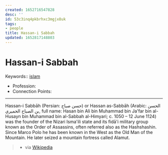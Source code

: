 ```yaml
---
created: 1652716547828
desc: ''
id: 53c3inq4pkbrhxc3mgjx8uk
tags:
- people
title: Hassan-i Sabbah
updated: 1652817148803
---
```

   
# Hassan-i Sabbah   
   
Keywords:: [islam](../../topics/islam.md)   
   
- Profession:   
- Connection Points:   
   
   
---   
   
Hassan-i Sabbāh (Persian: حسن صباح) or Hassan as-Sabbāh (Arabic: الحسن بن الصباح الحميري, full name: Hasan bin Ali bin Muhammad bin Ja'far bin al-Husayn bin Muhammad bin al-Sabbah al-Himyari; c. 1050 – 12 June 1124) was the founder of the Nizari Isma'ili state and its fidā'i military group known as the Order of Assassins, often referred also as the Hashshashin. Since Marco Polo he has been known in the West as the Old Man of the Mountain. He later seized a mountain fortress called Alamut.   
   
> - via [Wikipedia](https://en.wikipedia.org/wiki/Hassan-i%20Sabbah)